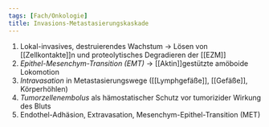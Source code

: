```yaml
---
tags: [Fach/Onkologie]
title: Invasions-Metastasierungskaskade
---
```

1. Lokal-invasives, destruierendes Wachstum → Lösen von [[Zellkontakte]]n und proteolytisches Degradieren der [[EZM]]
2. *Epithel-Mesenchym-Transition (EMT)* → [[Aktin]]gestützte amöboide Lokomotion
3. *Intravasation* in Metastasierungswege ([[Lymphgefäße]], [[Gefäße]], Körperhöhlen)
4. *Tumorzellenembolus* als hämostatischer Schutz vor tumorizider Wirkung des Bluts
5. Endothel-Adhäsion, Extravasation, Mesenchym-Epithel-Transition (MET)